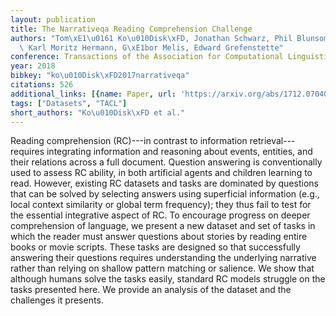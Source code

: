 ```yaml
---
layout: publication
title: The Narrativeqa Reading Comprehension Challenge
authors: "Tom\xE1\u0161 Ko\u010Disk\xFD, Jonathan Schwarz, Phil Blunsom, Chris Dyer,\
  \ Karl Moritz Hermann, G\xE1bor Melis, Edward Grefenstette"
conference: Transactions of the Association for Computational Linguistics
year: 2018
bibkey: "ko\u010Disk\xFD2017narrativeqa"
citations: 526
additional_links: [{name: Paper, url: 'https://arxiv.org/abs/1712.07040'}]
tags: ["Datasets", "TACL"]
short_authors: "Ko\u010Disk\xFD et al."
---
```

Reading comprehension (RC)---in contrast to information retrieval---requires
integrating information and reasoning about events, entities, and their
relations across a full document. Question answering is conventionally used to
assess RC ability, in both artificial agents and children learning to read.
However, existing RC datasets and tasks are dominated by questions that can be
solved by selecting answers using superficial information (e.g., local context
similarity or global term frequency); they thus fail to test for the essential
integrative aspect of RC. To encourage progress on deeper comprehension of
language, we present a new dataset and set of tasks in which the reader must
answer questions about stories by reading entire books or movie scripts. These
tasks are designed so that successfully answering their questions requires
understanding the underlying narrative rather than relying on shallow pattern
matching or salience. We show that although humans solve the tasks easily,
standard RC models struggle on the tasks presented here. We provide an analysis
of the dataset and the challenges it presents.